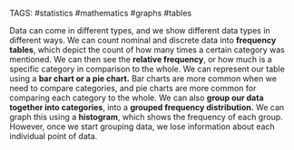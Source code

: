 TAGS: #statistics #mathematics #graphs #tables 

Data can come in different types, and we show different data types in different ways. We can count nominal and discrete data into **frequency tables**, which depict the count of how many times a certain category was mentioned. We can then see the **relative frequency**, or how much is a specific category in comparison to the whole. We can represent our table using a **bar chart or a pie chart.** Bar charts are more common when we need to compare categories, and pie charts are more common for comparing each category to the whole. We can also **group our data together into categories**, into a **grouped frequency distribution.** We can graph this using a **histogram**, which shows the frequency of each group. However, once we start grouping data, we lose information about each individual point of data. 

